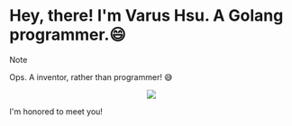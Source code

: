 # Hey, there! I'm Varus Hsu. A Golang programmer.😄

>[!note]
>Ops. A inventor, rather than programmer! 😅

<p align=center>
  <a href="https://skillicons.dev">
    <img src="https://skillicons.dev/icons?i=go,py,c,cpp,docker,git,js,postgres,prometheus,redis,rust,ts,vue,mysql,aws" />
  </a>
</p>

I'm honored to meet you!
